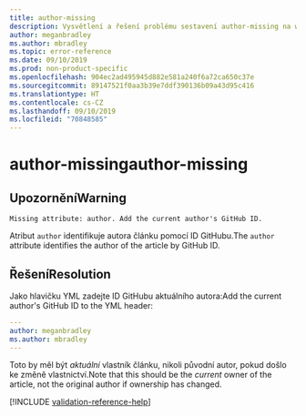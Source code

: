 ```yaml
---
title: author-missing
description: Vysvětlení a řešení problému sestavení author-missing na webu Docs
author: meganbradley
ms.author: mbradley
ms.topic: error-reference
ms.date: 09/10/2019
ms.prod: non-product-specific
ms.openlocfilehash: 904ec2ad495945d882e581a240f6a72ca650c37e
ms.sourcegitcommit: 89147521f0aa3b39e7ddf390136b09a43d95c416
ms.translationtype: HT
ms.contentlocale: cs-CZ
ms.lasthandoff: 09/10/2019
ms.locfileid: "70848585"
---
```

# <a name="author-missing"></a><span data-ttu-id="36e93-103">author-missing</span><span class="sxs-lookup"><span data-stu-id="36e93-103">author-missing</span></span>

## <a name="warning"></a><span data-ttu-id="36e93-104">Upozornění</span><span class="sxs-lookup"><span data-stu-id="36e93-104">Warning</span></span>

`Missing attribute: author. Add the current author's GitHub ID.`

<span data-ttu-id="36e93-105">Atribut `author` identifikuje autora článku pomocí ID GitHubu.</span><span class="sxs-lookup"><span data-stu-id="36e93-105">The `author` attribute identifies the author of the article by GitHub ID.</span></span> 

## <a name="resolution"></a><span data-ttu-id="36e93-106">Řešení</span><span class="sxs-lookup"><span data-stu-id="36e93-106">Resolution</span></span>

<span data-ttu-id="36e93-107">Jako hlavičku YML zadejte ID GitHubu aktuálního autora:</span><span class="sxs-lookup"><span data-stu-id="36e93-107">Add the current author's GitHub ID to the YML header:</span></span>

```yml
---
author: meganbradley
ms.author: mbradley
---
```

<span data-ttu-id="36e93-108">Toto by měl být *aktuální* vlastník článku, nikoli původní autor, pokud došlo ke změně vlastnictví.</span><span class="sxs-lookup"><span data-stu-id="36e93-108">Note that this should be the *current* owner of the article, not the original author if ownership has changed.</span></span>

<!--make sure to add this file to your includes folder and verify the path-->
[!INCLUDE [validation-reference-help](includes/validation-reference-help.md)]

